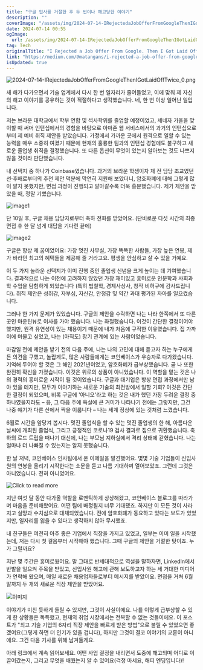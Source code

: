 ```yaml
---
title: "구글 입사를 거절한 후 두 번이나 해고당한 이야기"
description: ""
coverImage: "/assets/img/2024-07-14-IRejectedaJobOfferFromGoogleThenIGotLaidOffTwice_0.png"
date: 2024-07-14 00:55
ogImage: 
  url: /assets/img/2024-07-14-IRejectedaJobOfferFromGoogleThenIGotLaidOffTwice_0.png
tag: Tech
originalTitle: "I Rejected a Job Offer From Google. Then I Got Laid Off, Twice."
link: "https://medium.com/@matangans/i-rejected-a-job-offer-from-google-then-i-got-laid-off-twice-842e91d0224a"
isUpdated: true
---
```





![2024-07-14-IRejectedaJobOfferFromGoogleThenIGotLaidOffTwice_0.png](/assets/img/2024-07-14-IRejectedaJobOfferFromGoogleThenIGotLaidOffTwice_0.png)

새 해가 다가오면서 기술 업계에서 다시 한 번 일자리가 줄어들었고, 이에 맞춰 제 자신의 해고 이야기를 공유하는 것이 적절하다고 생각했습니다. 네, 한 번 이상 일어난 일입니다.

저는 브라운 대학교에서 학부 연합 및 석사학위를 졸업할 예정이었고, 세네자 가을을 맞이할 때 써머 인턴십에서의 경험을 바탕으로 아마존 웹 서비스에서의 과거의 인턴십으로부터 제 예비 취직 제안을 받았습니다. 가정에서 가까운 곳에서 원격으로 일할 수 있는 능력을 매우 소중히 여겼기 때문에 현재의 훌륭한 팀과의 인턴십 경험에도 불구하고 새로운 졸업생 취직을 결정했습니다. 또 다른 옵션이 무엇이 있는지 알아보는 것도 나쁘지 않을 것이라 판단했습니다.

내 선택지 중 하나가 Coinbase였습니다. 과거의 브라운 학생이자 제 전 담당 조교였던 선·후배로부터의 추천 제안 덕분에 막연히 지원해 보았더니, 암호화폐에 대해 그렇게 많이 알지 못했지만, 면접 과정이 진행되고 알아갈수록 더욱 흥분했습니다. 제가 제안을 받았을 때, 정말 기뻤습니다.

<div class="content-ad"></div>

![image1](/assets/img/2024-07-14-IRejectedaJobOfferFromGoogleThenIGotLaidOffTwice_1.png)

단 10일 후, 구글 채용 담당자로부터 축하 전화를 받았어요. (단비로운 다섯 시간의 최종 면접 후 한 달 넘게 대답을 기다린 끝에)

![image2](/assets/img/2024-07-14-IRejectedaJobOfferFromGoogleThenIGotLaidOffTwice_2.png)

구글은 항상 제 꿈이었어요: 가장 멋진 사무실, 가장 똑똑한 사람들, 가장 높은 연봉, 제가 바라던 최고의 혜택들을 제공해 줄 거라고요. 평생을 안심하고 살 수 있을 거예요.

<div class="content-ad"></div>

이 두 가지 놀라운 선택지가 이미 진행 중인 졸업생 신념을 크게 높이는 데 기여했습니다. 결과적으로 나는 이전에 고려하지 않았던 가장 재미있고 흥미로운 인문학과 사회과학 수업을 탐험하게 되었습니다 (특히 법철학, 경제사상사, 창작 비허구에 감사드립니다). 취직 제안은 성취감, 자부심, 자신감, 안정감 및 약간 과대 평가된 자아를 일으켰습니다.

그러나 한 가지 문제가 있었습니다. 구글의 제안을 수락하면 나는 나라 한쪽에서 또 다른 곳인 마운틴뷰로 이사를 가야 했습니다. 나는 좌절했습니다. 이것이 간단한 결정이어야 했지만, 원격 유연성이 있는 채용이기 때문에 내가 처음에 구직한 이유였습니다. 집 가까이에 머물고 싶었고, 나는 (아직도) 장기 관계에 있는 사람이었습니다.

마감일 전에 제안을 받기 전의 다음 주에, 나는 나의 고민에 대해 듣고자 하는 누구에게든 의견을 구했고, 놀랍게도, 많은 사람들에게는 코인베이스가 우승자로 다가왔습니다. 기억해 두어야 할 것은 그 해인 2021년이었고, 암호화폐가 급부상했습니다. 곧 나 또한 완전히 확신을 가졌습니다. 이것은 위로의 상품이 아니었습니다. 이 역할을 맡는 것은 나의 경력의 흥미로운 시작이 될 것이었습니다. 구글과 대기업은 항상 면접 과정에서만 남아 있을 테지만, 모두가 이야기하는 새로운 기술의 최전방에서 일할 기회? 이것은 간단한 결정이 되었으며, 비록 구글에 '아니오'라고 하는 것은 내가 했던 가장 두려운 결정 중 하나였을지라도 – 응, 그 다음 주에 욕실에 큰 거미가 나타나기 전에는 그렇지만, 그건 나중 얘기가 다른 산에서 짝을 이룹니다 – 나는 세계 정상에 있는 것처럼 느꼈습니다.

6월로 시간을 앞당겨 봅시다. 멋진 졸업식을 할 수 있는 멋진 졸업생의 한 해, 아름다운 날씨에 개최된 졸업식, 그리고 긍정적인 코로나19 검사 결과로 집으로 귀환했습니다. 축하의 로드 트립을 떠나기 대신에, 나는 부모님 지하실에서 격리 상태에 갇혔습니다. 나는 얼마나 더 나빠질 수 있는지는 알지 못했습니다.

<div class="content-ad"></div>

한 날 저녁, 코인베이스 인사팀에서 온 이메일을 발견했어요. 몇몇 기술 기업들이 신입사원의 연봉을 올리기 시작한다는 소문을 듣고 나름 기대하며 열어보았죠. 그런데 그것은 아니었습니다. 전혀 아니었어요.

![Click to read more](/assets/img/2024-07-14-IRejectedaJobOfferFromGoogleThenIGotLaidOffTwice_3.png)

지난 여섯 달 동안 다가올 역할을 로맨틱하게 상상해왔고, 코인베이스 블로그를 따라가며 마음을 준비해왔어요. 어떤 팀에 배정될지 너무 기대됐죠. 하지만 이 모든 것이 사라지고 실망과 수치심으로 대체되었습니다. 전에 암호화폐가 동요하고 있다는 보도가 있었지만, 일자리를 잃을 수 있다고 생각하지 않아 무시했죠.

내 친구들은 여전히 아주 좋은 기업에서 직장을 가지고 있었고, 일부는 이미 일을 시작했는데, 저는 다시 첫 걸음부터 시작해야 했습니다. 그때 구글의 제안을 거절한 탓이죠. 누가 그럴까요?

<div class="content-ad"></div>

지난 몇 주간은 흥미로웠어요. 말 그대로 반세대적으로 역설을 말하자면, LinkedIn에서 반발을 일으켜 주목을 받았고, 신입사원 해고에 관해 보도하고자 하는 세 거대한 미디어가 연락해 왔으며, 매일 새로운 채용업자들로부터 메시지를 받았어요. 면접을 거쳐 6월 말까지 두 개의 새로운 직장 제안을 받았어요.

![이미지](/assets/img/2024-07-14-IRejectedaJobOfferFromGoogleThenIGotLaidOffTwice_4.png)

이야기가 미친 듯하게 들릴 수 있지만, 그것이 사실이에요. 나를 이렇게 급부상할 수 있게 한 상황들은 독특했고, 현재의 취업 시장에서는 전복할 수 없는 것들이에요. 이 포스트가 "최고 기술 기업의 6자리 직장 제안을 빠르게 받은 방법"으로 불릴 수 있었으면 좋겠어요(그렇게 하면 더 인기가 있을 겁니다), 하지만 그것이 결코 이야기의 교훈이 아니에요. 그건 다음 기사를 위해 남겨둘게요.

아래 링크에서 계속 읽어보세요. 어떤 사업 결정을 내리면서 도중에 해고되며 어디로 이끌어갔는지, 그리고 무엇을 배웠는지 알 수 있어요(걱정 마세요, 해피 엔딩입니다)!